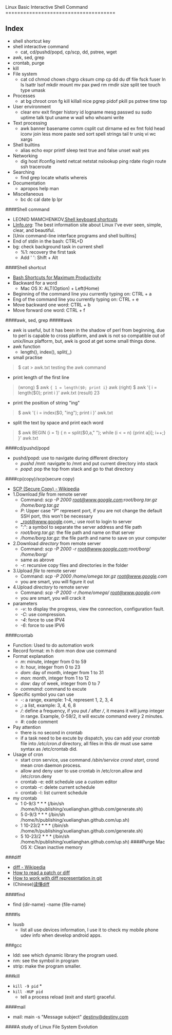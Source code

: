 <html>
<head><title>Linux Basic Interactive Shell Command</title></head>
<body>
Linux Basic Interactive Shell Command
=====================================

Index
-----
* shell shortcut key
* shell interactive command
  * cat, cd/pushd/popd, cp/scp, dd, pstree, wget
* awk, sed, grep
* crontab, purge
* kill
* File system
  * cat cd chmod chown chgrp cksum cmp cp dd du df file fsck fuser ln ls lsattr lsof mkdir mount mv pax pwd rm rmdir size split tee touch type umask
* Processes
  * at bg chroot cron fg kill killall nice pgrep pidof pkill ps pstree time top
* User environment
  * clear env exit finger history id logname mesg passwd su sudo uptime talk tput uname w wall who whoami write
* Text processing
  * awk banner basename comm csplit cut dirname ed ex fmt fold head iconv join less more paste sed sort spell strings tail tr uniq vi wc xargs
* Shell builtins
  * alias echo expr printf sleep test true and false unset wait yes
* Networking
  * dig host ifconfig inetd netcat netstat nslookup ping rdate rlogin route ssh traceroute
* Searching
  * find grep locate whatis whereis
* Documentation
  * apropos help man
* Miscellaneous
  * bc dc cal date lp lpr

####Shell command
* LEONID MAMCHENKOV,[Shell keyboard shortcuts](http://mamchenkov.net/wordpress/2010/08/05/shell-keyboard-shortcuts/)
* [LInfo.org](http://www.linfo.org): The best information site about Linux I've ever seen, simple, clear, and beautiful.
* [Unix command-line interface programs and shell builtins]
* End of stdin in the bash: CTRL+D
* bg: check background task in current shell
  * %1: recovery the first task
  * Add ' ': Shift + Alt

####Shell shortcut
* [Bash Shortcuts for Maximum Productivity](http://www.skorks.com/2009/09/bash-shortcuts-for-maximum-productivity)
* Backward for a word
  * Mac OS X: ALT(Option) + Left(Home)
* Beginning of the command line you currently typing on: CTRL + a
* Eng       of the command line you currently typing on: CTRL + e
* Move backward one word: CTRL + b
* Move forward  one word: CTRL + f


####awk, sed, grep
#####awk
* awk is useful, but it has been in the shadow of perl from beginning, due to perl is capable to cross platform, and awk is not so compatible out of unix/linux plafform, but, awk is good at get some small things done.
* awk function
  * length(), index(), split(,,)
* small practise
> $ cat > awk.txt
> testing the awk command
* print length of the first line
> (wrong) $ awk `{ 1 = length($0; print i}` awk
> (right) $ awk '{ i = length($0); print i }' awk.txt
> (result) 23
* print the position of string "ing"
> $ awk '{ i = index($0, "ing"); print i }' awk.txt
* split the text by space and print each word
> $ awk BEGIN {i = 1} { n = split($0,a," "); while (i < = n) {print a[i]; i++;} }' awk.txt

####cd/pushd/popd
* pushd/popd: use to navigate during different directory
  * _pushd /mnt_: navigate to /mnt and put current directory into stack
  * _popd_: pop the top from stack and go to that directory

####cp(copy)/scp(secure copy)
* [SCP (Secure Copy) - Wikipedia](http://en.wikipedia.org/wiki/Secure_copy)
* 1.Download _file_      from remote server
  * Command: _scp -P 2000 root@www.google.com:root/borg.tar.gz /home/borg.tar.gz_
  * _P_: Upper case "_P_" represent port, if you are not change the default SSH port, this won't be necessary
  * _root@www.google.com_: use root to login to server
  * "_:_": a symbol to separate the server address and file path
  * _root/borg.tar.gz_:  the file path and name on that server
  * _/home/borg.tar.gz_: the file parth and name to save on your computer
* 2.Download _directory_ from remote server
  * Command: _scp -P 2000 -r root@www.google.com:root/borg/ /home/borg/_
  * same as abrove
  * _-r_: recursive copy files and directories in the folder
* 3.Upload   _file_      to   remote server
  * Command: _scp -P 2000 /home/omega.tar.gz root@www.google.com_
  * you are smart, you will figure it out
* 4.Upload   _directory_ to   remote server
  * Command: _scp -P 2000 -r /home/omega/ root@www.google.com_
  * you are smart, you will crack it
* parameters
  * _-v_: to display the progress, view the connection, configuration fault.
  * _-C_: use compression.
  * _-4_: force to use IPV4
  * _-6_: force to use IPV6

####crontab
* Function: Used to do automation work
* Record format: m h dom mon dow use command
* Format explanation
  * _m_: minute, integer from 0 to 59
  * _h_: hour, integer from 0 to 23
  * _dom_: day of month, integer from 1 to 31
  * _mon_: month, integer from 1 to 12
  * _dow_: day of week, integer from 0 to 7
  * _command_: command to excute
* Specific symbol you can use
  * _-_: a range, example: 1-4, represent 1, 2, 3, 4
  * _,_: a list, example: 3, 4, 6, 8
  * _/_: define a frequency, if you put _/<integer>_ after _/_, it means it will jump integer in range. Example, 0-59/2, it will excute command every 2 minutes.
  * _#_: code comment
* Pay attention
  * there is no second in crontab
  * if a task need to be excute by dispatch, you can add your _crontab_ file into _/etc/cron.d_ directory, all files in this dir must use same syntax as /etc/crontab did.
* Usage of cron
  * start cron service, use command _/sbin/service crond start_, crond mean cron daemon process.
  * allow and deny user to use crontab in /etc/cron.allow and /etc/cron.deny
  * crontab -e: edit   schedule use a custom editor
  * crontab -r: delete current schedule
  * crontab -l: list   current schedule
* my crontab
  * 1 0-9/3 * * * (/bin/sh /home/h/publishing/xuelianghan.github.com/generate.sh)
  * 5 0-9/3 * * * (/bin/sh /home/h/publishing/xuelianghan.github.com/up.sh)
  * 1 10-23/2 * * * (/bin/sh /home/h/publishing/xuelianghan.github.com/generate.sh)
  * 5 10-23/2 * * * (/bin/sh /home/h/publishing/xuelianghan.github.com/up.sh)
####Purge
  Mac OS X: Clean inactive memory  


###diff
* [diff - Wikipedia](http://en.wikipedia.org/wiki/Diff)
* [How to read a patch or diff](http://www.markusbe.com/2009/12/how-to-read-a-patch-or-diff-and-understand-its-structure-to-apply-it-manually/)
* [How to work with diff representation in git](http://stackoverflow.com/questions/2529441/how-to-work-with-diff-representation-in-git)
* (Chinese)[读懂diff](http://www.ruanyifeng.com/blog/2012/08/how_to_read_diff.html)



####find
* find {dir-name} -name {file-name}

####ls
* lsusb
  * list all use devices information, I use it to check my mobile phone udev info when develop android apps.

###gcc
* ldd: see which dynamic library the program used.
* nm: see the symbol in program
* strip: make the program smaller.

###kill
* `kill -9 pid`
  * 
* `kill -HUP pid`
  * tell a process reload (exit and start) graceful.

####mail
* mail: main -s "Message subject" destiny@destiny.com


####A study of Linux File System Evolution

</body>
</html>
